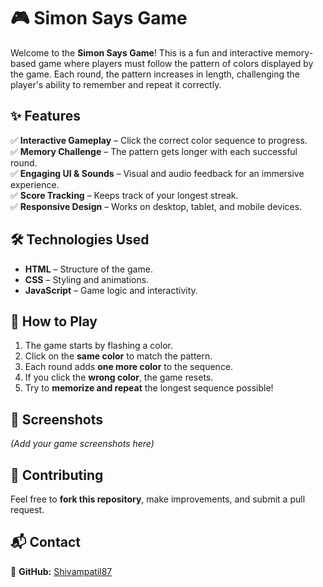 # 🎮 Simon Says Game  

Welcome to the **Simon Says Game**! This is a fun and interactive memory-based game where players must follow the pattern of colors displayed by the game. Each round, the pattern increases in length, challenging the player's ability to remember and repeat it correctly.  

## ✨ Features  

✅ **Interactive Gameplay** – Click the correct color sequence to progress.  
✅ **Memory Challenge** – The pattern gets longer with each successful round.  
✅ **Engaging UI & Sounds** – Visual and audio feedback for an immersive experience.  
✅ **Score Tracking** – Keeps track of your longest streak.  
✅ **Responsive Design** – Works on desktop, tablet, and mobile devices.  

## 🛠️ Technologies Used  

- **HTML** – Structure of the game.  
- **CSS** – Styling and animations.  
- **JavaScript** – Game logic and interactivity.  

## 🚀 How to Play  

1. The game starts by flashing a color.  
2. Click on the **same color** to match the pattern.  
3. Each round adds **one more color** to the sequence.  
4. If you click the **wrong color**, the game resets.  
5. Try to **memorize and repeat** the longest sequence possible!  

## 📸 Screenshots  
*(Add your game screenshots here)*  

## 🤝 Contributing  

Feel free to **fork this repository**, make improvements, and submit a pull request.  

## 📬 Contact  

🔗 **GitHub:** [Shivampatil87](https://github.com/Shivampatil87)  
